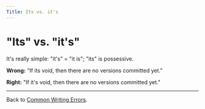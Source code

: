 ```yaml
---
Title: Its vs. it's
---
```

# "Its" vs. "it's"
It's really simple: "it's" = "it is"; "its" is possessive. 

**Wrong:** "If its void, then there are no versions committed yet."

**Right:** "If it's void, then there are no versions committed yet."

---

Back to [Common Writing Errors](/wiki/howtos/commonwritingerrors/).
